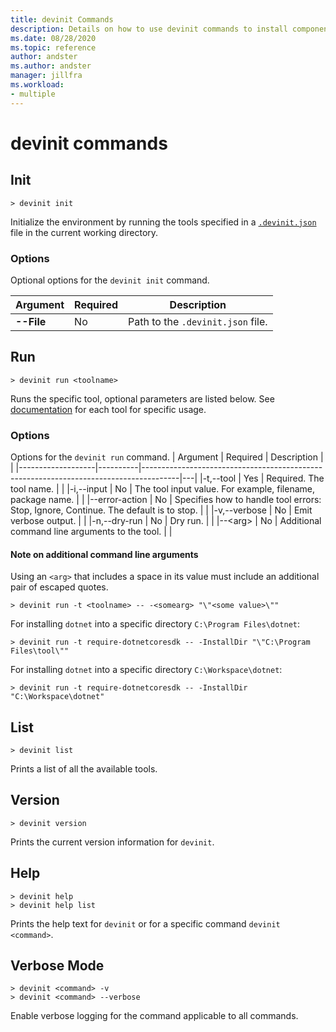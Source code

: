 ```yaml
---
title: devinit Commands
description: Details on how to use devinit commands to install components. 
ms.date: 08/28/2020
ms.topic: reference
author: andster
ms.author: andster
manager: jillfra
ms.workload:
- multiple
---
```

# devinit commands

## Init

```batch
> devinit init
```

Initialize the environment by running the tools specified in a [`.devinit.json`](devinit-json.md) file in the current working directory.  

### Options
Optional options for the `devinit init` command.

| Argument     | Required | Description                       |
|--------------|----------|-----------------------------------|
| **--File**   | No       | Path to the `.devinit.json` file. |

## Run

```batch
> devinit run <toolname>
```

Runs the specific tool, optional parameters are listed below. See [documentation](devinit-tool-list.md) for each tool for specific usage.

### Options
Options for the `devinit run` command.
| Argument          | Required | Description                                                                           |   |
|-------------------|----------|---------------------------------------------------------------------------------------|---|
|-t,--tool         | Yes      | Required. The tool name.                                                              |   |
|-i,--input        | No       | The tool input value. For example, filename, package name.                            |   |
|--error-action     | No       | Specifies how to handle tool errors: Stop, Ignore, Continue. The default is to stop.  |   |
|-v,--verbose      | No       | Emit verbose output.                                                                  |   |
|-n,--dry-run      | No       | Dry run.                                                                              |   |
|--&lt;arg&gt;      | No       | Additional command line arguments to the tool.                                        |   |

#### Note on additional command line arguments

Using an `<arg>` that includes a space in its value must include an additional pair of escaped quotes.

```batch
> devinit run -t <toolname> -- -<somearg> "\"<some value>\""
```

For installing `dotnet` into a specific directory `C:\Program Files\dotnet`:

```batch
> devinit run -t require-dotnetcoresdk -- -InstallDir "\"C:\Program Files\tool\""
```

For installing `dotnet` into a specific directory `C:\Workspace\dotnet`:

```batch
> devinit run -t require-dotnetcoresdk -- -InstallDir "C:\Workspace\dotnet"
```

## List

```batch
> devinit list
```

Prints a list of all the available tools.


## Version

```batch
> devinit version
```

Prints the current version information for `devinit`.

## Help

```batch
> devinit help 
> devinit help list
```

Prints the help text for `devinit` or for a specific command `devinit <command>`.


## Verbose Mode

```batch
> devinit <command> -v
> devinit <command> --verbose
```

Enable verbose logging for the command applicable to all commands.
